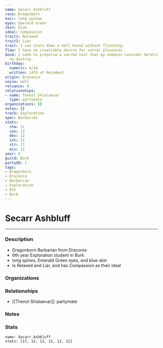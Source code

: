 ```yaml
---
name: Secarr Ashbluff
race: Dragonborn
hair: long spines
eyes: Emerald Green
skin: blue
ideal: Compassion
trait1: Relaxed
trait2: Liar
trait: I can stare down a hell hound without flinching.
flaw: I have an insatiable desire for carnal pleasures.
bond: I seek to preserve a sacred text that my enemies consider heretical and seek
  to destroy.
birthday:
  numeric: 4/14
  written: 14th of Moradent
origin: Draconia
voice: null
relvance: 0
relationships:
- name: Thenol Shialaevar
  type: partymate
organizations: []
notes: []
track: Exploration
spec: Barbarian
stats:
  cha: 11
  con: 13
  dex: 12
  int: 11
  str: 17
  wis: 12
year: 6
guild: Burk
partyID: 1
tags:
- Dragonborn
- Draconia
- Barbarian
- Exploration
- 6th
- Burk
---
```

# Secarr Ashbluff
---
### Description
- Dragonborn Barbarian from Draconia
- 6th year Exploration student in Burk
- long spines, Emerald Green eyes, and blue skin
- Is Relaxed and Liar, and has Compassion as their ideal

### Organizations

### Relationships
- [[Thenol Shialaevar]]: partymate

### Notes

### Stats
```statblock
name: Secarr Ashbluff
stats: [17, 12, 13, 11, 12, 11]
```
